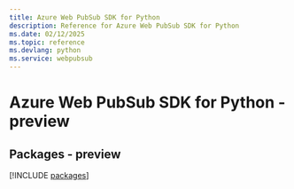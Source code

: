 ```yaml
---
title: Azure Web PubSub SDK for Python
description: Reference for Azure Web PubSub SDK for Python
ms.date: 02/12/2025
ms.topic: reference
ms.devlang: python
ms.service: webpubsub
---
```

# Azure Web PubSub SDK for Python - preview
## Packages - preview
[!INCLUDE [packages](web-pubsub-index.md)]